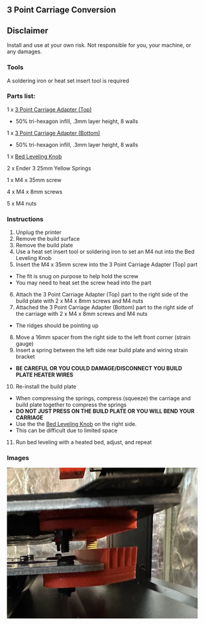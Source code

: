 ## 3 Point Carriage Conversion 

## Disclaimer

Install and use at your own risk. Not responsible for you, your machine, or any damages.

### Tools

A soldering iron or heat set insert tool is required

### Parts list:

1 x [3 Point Carriage Adapter (Top)](3%20Point%20Carriage%20Adapter%20%28Top%29.stl)
- 50% tri-hexagon infill, .3mm layer height, 8 walls

1 x [3 Point Carriage Adapter (Bottom)](3%20Point%20Carriage%20Adapter%20%28Bottom%29.stl)
- 50% tri-hexagon infill, .3mm layer height, 8 walls

1 x [Bed Leveling Knob](Bed%20Leveling%20Knob.stl)

2 x Ender 3 25mm Yellow Springs

1 x M4 x 35mm screw

4 x M4 x 8mm screws

5 x M4 nuts

### Instructions

1. Unplug the printer
2. Remove the build surface
3. Remove the build plate
4. Use a heat set insert tool or soldering iron to set an M4 nut into the Bed Leveling Knob
5. Insert the M4 x 35mm screw into the 3 Point Carriage Adapter (Top) part
 - The fit is snug on purpose to help hold the screw
 - You may need to heat set the screw head into the part
6. Attach the 3 Point Carriage Adapter (Top) part to the right side of the build plate with 2 x M4 x 8mm screws and M4 nuts
7. Attached the 3 Point Carriage Adapter (Bottom) part to the right side of the carriage with 2 x M4 x 8mm screws and M4 nuts
- The ridges should be pointing up
8. Move a 16mm spacer from the right side to the left front corner (strain gauge)
9. Insert a spring between the left side rear build plate and wiring strain bracket
- **BE CAREFUL OR YOU COULD DAMAGE/DISCONNECT YOU BUILD PLATE HEATER WIRES**
10. Re-install the build plate
- When compressing the springs, compress (squeeze) the carriage and build plate together to compress the springs
- **DO NOT JUST PRESS ON THE BUILD PLATE OR YOU WILL BEND YOUR CARRIAGE**
- Use the the [Bed Leveling Knob](Bed%20Leveling%20Knob.stl) on the right side.
- This can be difficult due to limited space
11. Run bed leveling with a heated bed, adjust, and repeat

### Images

![Image 1](image-1.jpg "Image 1")
